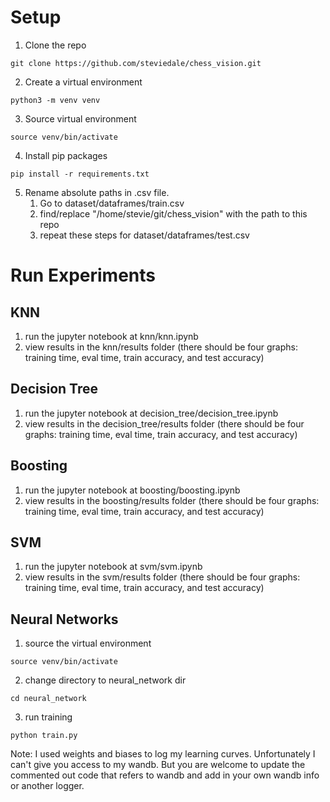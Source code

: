 # Setup
1. Clone the repo
```
git clone https://github.com/steviedale/chess_vision.git
```

2. Create a virtual environment
```
python3 -m venv venv
```

3. Source virtual environment
```
source venv/bin/activate
```

4. Install pip packages
```
pip install -r requirements.txt
```

5. Rename absolute paths in .csv file.
    1. Go to dataset/dataframes/train.csv
    2. find/replace "/home/stevie/git/chess_vision" with the path to this repo
    3. repeat these steps for dataset/dataframes/test.csv

# Run Experiments

## KNN
1. run the jupyter notebook at knn/knn.ipynb 
2. view results in the knn/results folder (there should be four graphs: training time, eval time, train accuracy, and test accuracy)

## Decision Tree
1. run the jupyter notebook at decision_tree/decision_tree.ipynb 
2. view results in the decision_tree/results folder (there should be four graphs: training time, eval time, train accuracy, and test accuracy)

## Boosting
1. run the jupyter notebook at boosting/boosting.ipynb 
2. view results in the boosting/results folder (there should be four graphs: training time, eval time, train accuracy, and test accuracy)

## SVM
1. run the jupyter notebook at svm/svm.ipynb 
2. view results in the svm/results folder (there should be four graphs: training time, eval time, train accuracy, and test accuracy)

## Neural Networks
1. source the virtual environment
```
source venv/bin/activate
```
2. change directory to neural_network dir
```
cd neural_network
```
3. run training
```
python train.py
```
Note: I used weights and biases to log my learning curves. Unfortunately I can't give you access to my wandb. But you are welcome to
update the commented out code that refers to wandb and add in your own wandb info or another logger.